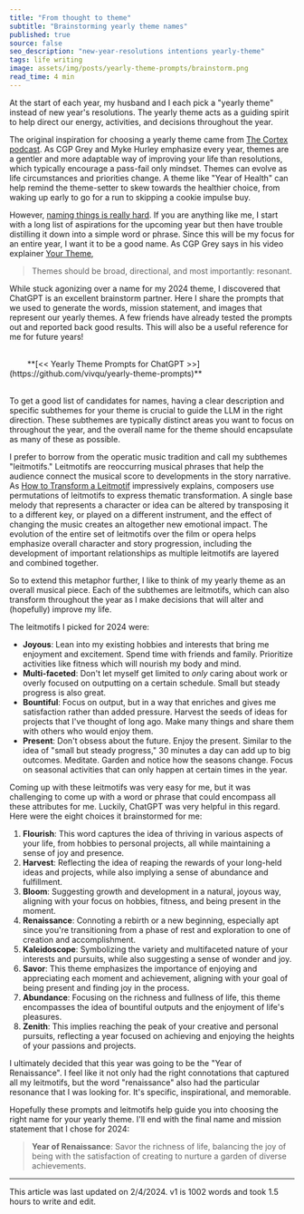 ```yaml
---
title: "From thought to theme"
subtitle: "Brainstorming yearly theme names"
published: true
source: false
seo_description: "new-year-resolutions intentions yearly-theme"
tags: life writing
image: assets/img/posts/yearly-theme-prompts/brainstorm.png
read_time: 4 min
---
```


At the start of each year, my husband and I each pick a "yearly theme" instead of new year's resolutions. The yearly theme acts as a guiding spirit to help direct our energy, activities, and decisions throughout the year. 

The original inspiration for choosing a yearly theme came from [The Cortex podcast](https://www.relay.fm/cortex). As CGP Grey and Myke Hurley emphasize every year, themes are a gentler and more adaptable way of improving your life than resolutions, which typically encourage a pass-fail only mindset. Themes can evolve as life circumstances and priorities change. A theme like "Year of Health" can help remind the theme-setter to skew towards the healthier choice, from waking up early to go for a run to skipping a cookie impulse buy.

However, [naming things is really hard](https://martinfowler.com/bliki/TwoHardThings.html). If you are anything like me, I start with a long list of aspirations for the upcoming year but then have trouble distilling it down into a simple word or phrase. Since this will be my focus for an entire year, I want it to be a good name. As CGP Grey says in his video explainer [Your Theme](https://www.youtube.com/watch?v=NVGuFdX5guE),

> Themes should be broad, directional, and most importantly: resonant.

While stuck agonizing over a name for my 2024 theme, I discovered that ChatGPT is an excellent brainstorm partner. Here I share the prompts that we used to generate the words, mission statement, and images that represent our yearly themes. A few friends have already tested the prompts out and reported back good results. This will also be a useful reference for me for future years!

<br />
&nbsp;&nbsp;&nbsp;&nbsp;&nbsp;&nbsp;&nbsp;&nbsp;**[<< Yearly Theme Prompts for ChatGPT >>](https://github.com/vivqu/yearly-theme-prompts)**
<br /><br />

To get a good list of candidates for names, having a clear description and specific subthemes for your theme is crucial to guide the LLM in the right direction. These subthemes are typically distinct areas you want to focus on throughout the year, and the overall name for the theme should encapsulate as many of these as possible.

I prefer to borrow from the operatic music tradition and call my subthemes "leitmotifs." Leitmotifs are reoccurring musical phrases that help the audience connect the musical score to developments in the story narrative. As [How to Transform a Leitmotif](https://www.youtube.com/watch?v=itMJ-fUPXqE) impressively explains, composers use permutations of leitmotifs to express thematic transformation. A single base melody that represents a character or idea can be altered by transposing it to a different key, or played on a different instrument, and the effect of changing the music creates an altogether new emotional impact. The evolution of the entire set of leitmotifs over the film or opera helps emphasize overall character and story progression, including the development of important relationships as multiple leitmotifs are layered and combined together. 

So to extend this metaphor further, I like to think of my yearly theme as an overall musical piece. Each of the subthemes are leitmotifs, which can also transform throughout the year as I make decisions that will alter and (hopefully) improve my life. 

The leitmotifs I picked for 2024 were:
- **Joyous**: Lean into my existing hobbies and interests that bring me enjoyment and excitement. Spend time with friends and family. Prioritize activities like fitness which will nourish my body and mind.
- **Multi-faceted**: Don't let myself get limited to _only_ caring about work or overly focused on outputting on a certain schedule. Small but steady progress is also great.
- **Bountiful**: Focus on output, but in a way that enriches and gives me satisfaction rather than added pressure. Harvest the seeds of ideas for projects that I've thought of long ago. Make many things and share them with others who would enjoy them.
- **Present**: Don't obsess about the future. Enjoy the present. Similar to the idea of "small but steady progress," 30 minutes a day can add up to big outcomes. Meditate. Garden and notice how the seasons change. Focus on seasonal activities that can only happen at certain times in the year.

Coming up with these leitmotifs was very easy for me, but it was challenging to come up with a word or phrase that could encompass all these attributes for me. Luckily, ChatGPT was very helpful in this regard. Here were the eight choices it brainstormed for me:

1. **Flourish**: This word captures the idea of thriving in various aspects of your life, from hobbies to personal projects, all while maintaining a sense of joy and presence.
2. **Harvest**: Reflecting the idea of reaping the rewards of your long-held ideas and projects, while also implying a sense of abundance and fulfillment.
3. **Bloom**: Suggesting growth and development in a natural, joyous way, aligning with your focus on hobbies, fitness, and being present in the moment.
4. **Renaissance**: Connoting a rebirth or a new beginning, especially apt since you're transitioning from a phase of rest and exploration to one of creation and accomplishment.
5. **Kaleidoscope**: Symbolizing the variety and multifaceted nature of your interests and pursuits, while also suggesting a sense of wonder and joy.
6. **Savor**: This theme emphasizes the importance of enjoying and appreciating each moment and achievement, aligning with your goal of being present and finding joy in the process.
7. **Abundance**: Focusing on the richness and fullness of life, this theme encompasses the idea of bountiful outputs and the enjoyment of life's pleasures.
8. **Zenith**: This implies reaching the peak of your creative and personal pursuits, reflecting a year focused on achieving and enjoying the heights of your passions and projects.

I ultimately decided that this year was going to be the "Year of Renaissance". I feel like it not only had the right connotations that captured all my leitmotifs, but the word "renaissance" also had the particular resonance that I was looking for. It's specific, inspirational, and memorable.

Hopefully these prompts and leitmotifs help guide you into choosing the right name for your yearly theme. I'll end with the final name and mission statement that I chose for 2024:

> **Year of Renaissance**: Savor the richness of life, balancing the joy of being with the satisfaction of creating to nurture a garden of diverse achievements.

<hr class="section-divider" />

<footer>This article was last updated on 2/4/2024. v1 is 1002 words and took 1.5 hours to write and edit.</footer>
